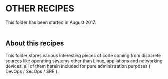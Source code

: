 # OTHER RECIPES
This folder has been started in August 2017.  
<br>

## About this recipes
This folder stores various interesting pieces of code coming from disparete sources like operating systems other than Linux, appliations and networking devices, all of them herein included for pure administration purposes ( DevOps / SecOps / SRE ).

